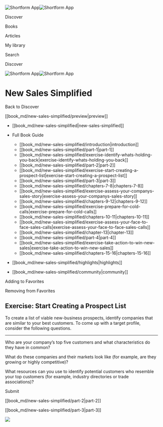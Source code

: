 ![Shortform App](/img/logo.36a2399e.svg)![Shortform App](/img/logo-dark.70c1b072.svg)

Discover

Books

Articles

My library

Search

Discover

![Shortform App](/img/logo.36a2399e.svg)![Shortform App](/img/logo-dark.70c1b072.svg)

# New Sales Simplified

Back to Discover

[[book_md/new-sales-simplified/preview|preview]]

  * [[book_md/new-sales-simplified|new-sales-simplified]]
  * Full Book Guide

    * [[book_md/new-sales-simplified/introduction|introduction]]
    * [[book_md/new-sales-simplified/part-1|part-1]]
    * [[book_md/new-sales-simplified/exercise-identify-whats-holding-you-back|exercise-identify-whats-holding-you-back]]
    * [[book_md/new-sales-simplified/part-2|part-2]]
    * [[book_md/new-sales-simplified/exercise-start-creating-a-prospect-list|exercise-start-creating-a-prospect-list]]
    * [[book_md/new-sales-simplified/part-3|part-3]]
    * [[book_md/new-sales-simplified/chapters-7-8|chapters-7-8]]
    * [[book_md/new-sales-simplified/exercise-assess-your-companys-sales-story|exercise-assess-your-companys-sales-story]]
    * [[book_md/new-sales-simplified/chapters-9-12|chapters-9-12]]
    * [[book_md/new-sales-simplified/exercise-prepare-for-cold-calls|exercise-prepare-for-cold-calls]]
    * [[book_md/new-sales-simplified/chapters-10-11|chapters-10-11]]
    * [[book_md/new-sales-simplified/exercise-assess-your-face-to-face-sales-calls|exercise-assess-your-face-to-face-sales-calls]]
    * [[book_md/new-sales-simplified/chapter-13|chapter-13]]
    * [[book_md/new-sales-simplified/part-4|part-4]]
    * [[book_md/new-sales-simplified/exercise-take-action-to-win-new-sales|exercise-take-action-to-win-new-sales]]
    * [[book_md/new-sales-simplified/chapters-15-16|chapters-15-16]]
  * [[book_md/new-sales-simplified/highlights|highlights]]
  * [[book_md/new-sales-simplified/community|community]]



Adding to Favorites 

Removing from Favorites 

## Exercise: Start Creating a Prospect List

To create a list of viable new-business prospects, identify companies that are similar to your best customers. To come up with a target profile, consider the following questions.

* * *

Who are your company’s top five customers and what characteristics do they have in common?

What do these companies and their markets look like (for example, are they growing or highly competitive)?

What resources can you use to identify potential customers who resemble your top customers (for example, industry directories or trade associations)?

Submit 

[[book_md/new-sales-simplified/part-2|part-2]]

[[book_md/new-sales-simplified/part-3|part-3]]

![](https://bat.bing.com/action/0?ti=56018282&Ver=2&mid=957727b3-353c-4d31-a98d-68e800b3101c&sid=f30c5e70639211ee87d33f0876d93783&vid=f30c9700639211eeb3a75d830392c94f&vids=0&msclkid=N&pi=0&lg=en-US&sw=800&sh=600&sc=24&nwd=1&tl=Shortform%20%7C%20Book&p=https%3A%2F%2Fwww.shortform.com%2Fapp%2Fbook%2Fnew-sales-simplified%2Fexercise-start-creating-a-prospect-list&r=&lt=408&evt=pageLoad&sv=1&rn=599541)
